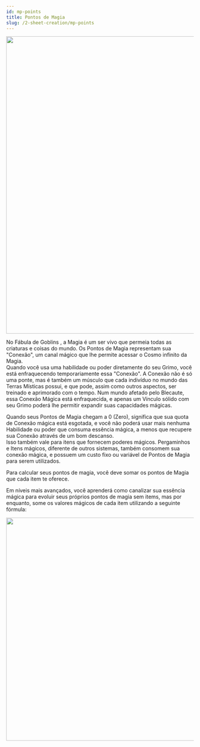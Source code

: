 ```yaml
---
id: mp-points
title: Pontos de Magia
slug: /2-sheet-creation/mp-points
---
```

<img src="https://fabulas-e-goblins-book.s3-us-west-2.amazonaws.com/criando-seu-personagem/pontos-de-magia-01.png" width="800"/>

No Fábula de Goblins , a Magia é um ser vivo que permeia todas as criaturas e coisas do mundo. Os Pontos de Magia representam sua "Conexão", um canal mágico que lhe permite acessar o Cosmo infinito da Magia.<br/>
Quando você usa uma habilidade ou poder diretamente do seu Grimo, você está enfraquecendo temporariamente essa "Conexão". 
A Conexão não é só uma ponte, mas é também um músculo que cada indivíduo no mundo das Terras Místicas possui, e que pode, assim como outros aspectos, ser treinado e aprimorado com o tempo.
Num mundo afetado pelo Blecaute, essa Conexão Mágica está enfraquecida, e apenas um Vínculo sólido com seu Grimo poderá lhe permitir expandir suas capacidades mágicas. 

Quando seus Pontos de Magia chegam a 0 (Zero), significa que sua quota de Conexão mágica está esgotada, e você não poderá usar mais nenhuma Habilidade ou poder que consuma essência mágica, a menos que recupere sua Conexão através de um bom descanso.<br/>
Isso também vale para itens que fornecem poderes mágicos. Pergaminhos e Itens mágicos, diferente de outros sistemas, também consomem sua conexão mágica, e possuem um custo fixo ou variável de Pontos de Magia para serem utilizados.

Para calcular seus pontos de magia, você deve somar os pontos de Magia que cada item te oferece.

Em níveis mais avançados, você aprenderá como canalizar sua essência mágica para evoluir seus próprios pontos de magia sem items, mas por enquanto, some os valores mágicos de cada item utilizando a seguinte fórmula:

<img src="https://fabulas-e-goblins-book.s3-us-west-2.amazonaws.com/criando-seu-personagem/pontos-de-magia-02.png" width="600"/>
